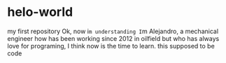 # helo-world
my first repository
Ok, now i`m understanding
I`m Alejandro, a mechanical engineer how has been working since 2012 in oilfield but who has always love for programing, I think now is the time to learn.
this supposed to be code
